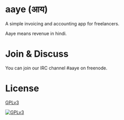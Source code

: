 # aaye (आय)
A simple invoicing and accounting app for freelancers.

Aaye means revenue in hindi. 

# Join & Discuss
You can join our IRC channel #aaye on freenode.

# License
[GPLv3](http://www.gnu.org/licenses/gpl-3.0.en.html)

[![GPLv3](http://www.gnu.org/graphics/gplv3-127x51.png)](http://www.gnu.org/licenses/gpl-3.0.en.html)
